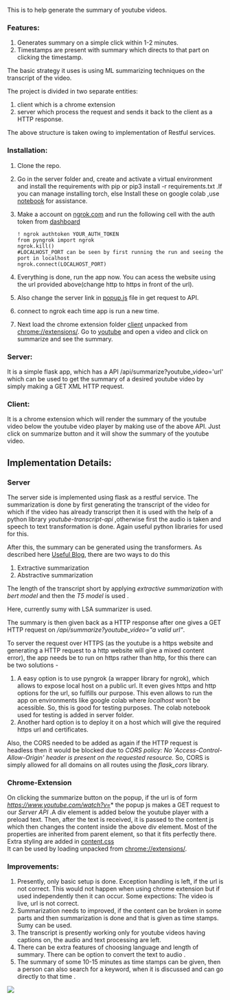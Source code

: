 This is to help generate the summary of youtube videos.
### Features: 
1. Generates summary on a simple click within 1-2 minutes.
2. Timestamps are present with summary which directs to that part on clicking the timestamp.

The basic strategy it uses is using ML summarizing techniques on the transcript of the video.

The project is divided in two separate entities: 
1. client which is a chrome extension
2. server which process the request and sends it back to the client as a HTTP response.

The above structure is taken owing to implementation of Restful services.

### Installation:
1. Clone the repo.

2. Go in the server folder and, create and activate a virtual environment and install the requirements
   with pip or pip3 install -r requirements.txt .If you can manage installing torch, else
   Install these on google colab ,use [notebook](/server/Youtube_transcript_summarizer.ipynb) for assistance.

3. Make a account on [ngrok.com](https://ngrok.com/) and run the following cell with the auth token from [dashboard](https://dashboard.ngrok.com/get-started/setup)
    ```
    ! ngrok authtoken YOUR_AUTH_TOKEN
    from pyngrok import ngrok
    ngrok.kill()
    #LOCALHOST_PORT can be seen by first running the run and seeing the port in localhost  
    ngrok.connect(LOCALHOST_PORT)
    ```

4. Everything is done, run the app now. You can acess the website using the url provided above(change http to https in front of the url).

5. Also change the server link in [popup.js](/client/popup.js) file in get request to API.

6. connect to ngrok each time app is run a new time.

7. Next load the chrome extension folder [client](/client) unpacked from [chrome://extensions/](chrome://extensions/).
   Go to [youtube](https://youtube.com/) and open a video and click on summarize and see the summary.

### Server:
It is a simple flask app, which has a API /api/summarize?youtube_video='url' which can be used to get the summary of a
desired youtube video by simply making a GET XML HTTP request.

### Client:
It is a chrome extension which will render the summary of the youtube video below the youtube video player by making
use of the above API. Just click on summarize button and it will show the summary of the youtube video.

## Implementation Details:
### Server
The server side is implemented using flask as a restful service.
The summarization is done by first generating the transcript of the video
for which if the video has already transcript then it is used with the help of a python
library *youtube-transcript-api* ,otherwise first the audio is taken and speech to text transformation is done.
Again useful python libraries for used for this.

After this, the summary can be generated using the transformers. As described here [Useful Blog](https://www.thepythoncode.com/article/text-summarization-using-huggingface-transformers-python), there are two ways to do this
1. Extractive summarization
2. Abstractive summarization

The length of the transcript short by applying *extractive summarization* with *bert model* and then the *T5 model* is used .

Here, currently sumy with LSA summarizer is used.

The summary is then given back as a HTTP response after one gives a GET HTTP request on */api/summarize?youtube_video="a valid url"*.

To server the request over HTTPS (as the youtube is a https website and generating a HTTP request to a http website will give a mixed content error), the app needs be to run on https rather than http, for this there can be two solutions -

1. A easy option is to use pyngrok (a wrapper library for ngrok), which allows to expose local host on a public url.
   It even gives https and http options for the url, so fulfills our purpose. This even allows to run the app on 
   environments like google colab where *localhost* won't be acessible. So, this is good for testing purposes.
   The colab notebook used for testing is added in server folder.
2. Another hard option is to deploy it on a host which will give the required https url and certificates.

Also, the CORS needed to be added as again if the HTTP request is headless then it would be blocked due to *CORS policy: No 'Access-Control-Allow-Origin' header is present on the requested resource.* So, CORS is simply allowed for all domains on all routes using the *flask_cors* library.

### Chrome-Extension
On clicking the summarize button on the popup, if the url is of form *https://www.youtube.com/watch?v=** the popup js makes a GET request to our *Server API* .A div element is added below the youtube player with a preload text.
Then, after the text is received, it is passed to the content js which then changes the content inside the above div element. Most of the properties are inherited from parent element, so that it fits perfectly there. Extra styling are added in [content.css](/client/content.css) <br>
It can be used by loading unpacked from [chrome://extensions/](chrome://extensions/).

### Improvements:
1. Presently, only basic setup is done. Exception handling is left, if the url is not correct. 
   This would not happen when using chrome extension but if used independently then it can occur.
   Some expections: The video is live, url is not correct.
2. Summarization needs to improved, if the content can be broken in some parts 
   and then summarization is done and that is given as time stamps.
   Sumy can be used.
3. The transcript is presently working only for youtube videos having captions on, the audio and text processing are left.
4. There can be extra features of choosing language and length of summary. There can be option to convert the text 
   to audio . 
5. The summary of some 10-15 minutes as time stamps can be given, then a person can also search for a keyword, when it
   is discussed and can go directly to that time .

![](images/updated-design.png)
